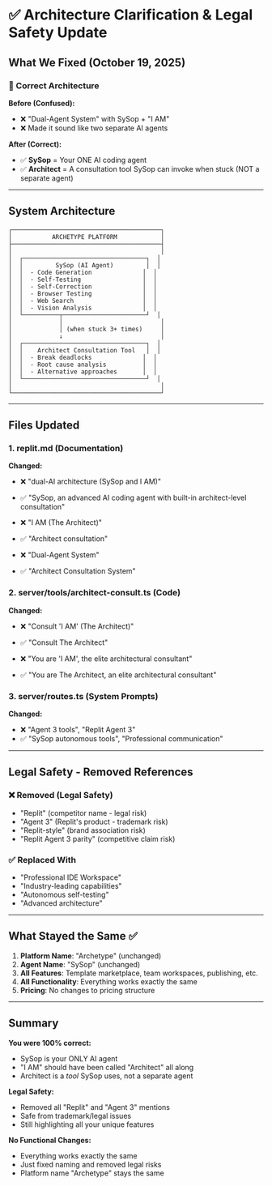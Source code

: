 # ✅ Architecture Clarification & Legal Safety Update

## What We Fixed (October 19, 2025)

### 🎯 Correct Architecture
**Before (Confused):**
- ❌ "Dual-Agent System" with SySop + "I AM"
- ❌ Made it sound like two separate AI agents

**After (Correct):**
- ✅ **SySop** = Your ONE AI coding agent
- ✅ **Architect** = A consultation tool SySop can invoke when stuck (NOT a separate agent)

---

## System Architecture

```
┌─────────────────────────────────────────┐
│           ARCHETYPE PLATFORM            │
├─────────────────────────────────────────┤
│                                         │
│  ┌──────────────────────────────────┐  │
│  │         SySop (AI Agent)         │  │
│  │  - Code Generation              │  │
│  │  - Self-Testing                 │  │
│  │  - Self-Correction              │  │
│  │  - Browser Testing              │  │
│  │  - Web Search                   │  │
│  │  - Vision Analysis              │  │
│  └──────────┬───────────────────────┘  │
│             │                           │
│             │ (when stuck 3+ times)     │
│             ↓                           │
│  ┌──────────────────────────────────┐  │
│  │    Architect Consultation Tool   │  │
│  │  - Break deadlocks              │  │
│  │  - Root cause analysis          │  │
│  │  - Alternative approaches       │  │
│  └──────────────────────────────────┘  │
│                                         │
└─────────────────────────────────────────┘
```

---

## Files Updated

### 1. **replit.md** (Documentation)
**Changed:**
- ❌ "dual-AI architecture (SySop and I AM)"
- ✅ "SySop, an advanced AI coding agent with built-in architect-level consultation"

- ❌ "I AM (The Architect)"
- ✅ "Architect consultation"

- ❌ "Dual-Agent System"
- ✅ "Architect Consultation System"

### 2. **server/tools/architect-consult.ts** (Code)
**Changed:**
- ❌ "Consult 'I AM' (The Architect)"
- ✅ "Consult The Architect"

- ❌ "You are 'I AM', the elite architectural consultant"
- ✅ "You are The Architect, an elite architectural consultant"

### 3. **server/routes.ts** (System Prompts)
**Changed:**
- ❌ "Agent 3 tools", "Replit Agent 3"
- ✅ "SySop autonomous tools", "Professional communication"

---

## Legal Safety - Removed References

### ❌ Removed (Legal Safety)
- "Replit" (competitor name - legal risk)
- "Agent 3" (Replit's product - trademark risk)
- "Replit-style" (brand association risk)
- "Replit Agent 3 parity" (competitive claim risk)

### ✅ Replaced With
- "Professional IDE Workspace"
- "Industry-leading capabilities"
- "Autonomous self-testing"
- "Advanced architecture"

---

## What Stayed the Same ✅

1. **Platform Name**: "Archetype" (unchanged)
2. **Agent Name**: "SySop" (unchanged)
3. **All Features**: Template marketplace, team workspaces, publishing, etc.
4. **All Functionality**: Everything works exactly the same
5. **Pricing**: No changes to pricing structure

---

## Summary

**You were 100% correct:**
- SySop is your ONLY AI agent
- "I AM" should have been called "Architect" all along
- Architect is a *tool* SySop uses, not a separate agent

**Legal Safety:**
- Removed all "Replit" and "Agent 3" mentions
- Safe from trademark/legal issues
- Still highlighting all your unique features

**No Functional Changes:**
- Everything works exactly the same
- Just fixed naming and removed legal risks
- Platform name "Archetype" stays the same
